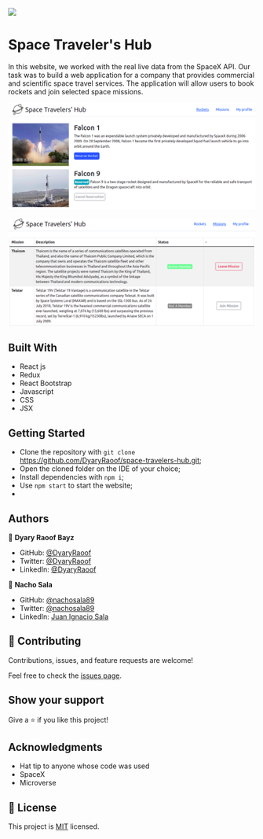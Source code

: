 ![](https://img.shields.io/badge/Microverse-blueviolet)

# Space Traveler's Hub

In this website, we worked with the real live data from the SpaceX API. Our task was to build a web application for a company that provides commercial and scientific space travel services. The application will allow users to book rockets and join selected space missions.

![screenshot](./screenshot1.png)

![screenshot](./screenshot2.png)

## Built With

- React js
- Redux
- React Bootstrap 
- Javascript
- CSS
- JSX

## Getting Started

- Clone the repository with `git clone` https://github.com/DyaryRaoof/space-travelers-hub.git;
- Open the cloned folder on the IDE of your choice;
- Install dependencies with `npm i`;
- Use `npm start` to start the website;
- 
## Authors

👤 **Dyary Raoof Bayz**

- GitHub: [@DyaryRaoof](https://github.com/DyaryRaoof)
- Twitter: [@DyaryRaoof](https://twitter.com/DyaryRaoof)
- LinkedIn: [@DyaryRaoof](https://linkedin.com/in/DyaryRaoof)

👤 **Nacho Sala**

- GitHub: [@nachosala89](https://github.com/nachosala89)
- Twitter: [@nachosala89](https://twitter.com/nachosala89)
- LinkedIn: [Juan Ignacio Sala](https://www.linkedin.com/in/nacho-sala)

## 🤝 Contributing

Contributions, issues, and feature requests are welcome!

Feel free to check the [issues page](../../issues/).

## Show your support

Give a ⭐️ if you like this project!

## Acknowledgments

- Hat tip to anyone whose code was used
- SpaceX
- Microverse

## 📝 License

This project is [MIT](./MIT.md) licensed.
